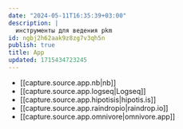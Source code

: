 ```yaml
---
date: "2024-05-11T16:35:39+03:00"
description: |
  инструменты для ведения pkm
id: ngbj2h62aak9z8zg7v3qh5n
publish: true
title: App
updated: 1715434723245
---
```

- [[capture.source.app.nb|nb]]
- [[capture.source.app.logseq|Logseq]]
- [[capture.source.app.hipotisis|hipotis.is]]
- [[capture.source.app.raindropio|raindrop.io]]
- [[capture.source.app.omnivore|omnivore.app]]